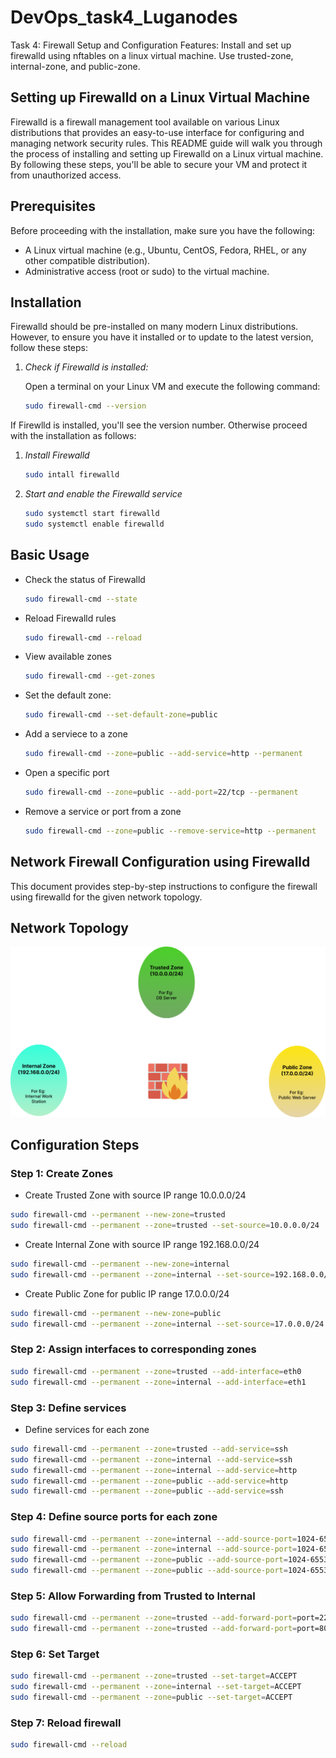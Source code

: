 
# DevOps_task4_Luganodes
Task 4: Firewall Setup and Configuration Features:  Install and set up firewalld using nftables on a linux virtual machine. Use trusted-zone, internal-zone, and public-zone.

## Setting up Firewalld on a Linux Virtual Machine

Firewalld is a firewall management tool available on various Linux distributions that provides an easy-to-use interface for configuring and managing network security rules. This README guide will walk you through the process of installing and setting up Firewalld on a Linux virtual machine. By following these steps, you'll be able to secure your VM and protect it from unauthorized access.

## Prerequisites

Before proceeding with the installation, make sure you have the following:

- A Linux virtual machine (e.g., Ubuntu, CentOS, Fedora, RHEL, or any other compatible distribution).
- Administrative access (root or sudo) to the virtual machine.

## Installation

Firewalld should be pre-installed on many modern Linux distributions. However, to ensure you have it installed or to update to the latest version, follow these steps:

1. *Check if Firewalld is installed:*

   Open a terminal on your Linux VM and execute the following command:

   ```bash
   sudo firewall-cmd --version
If Firewlld is installed, you'll see the version number. Otherwise proceed with the installation as follows:
1. *Install Firewalld*
   ```bash
   sudo intall firewalld
   ```
2. *Start and enable the Firewalld service*
   ```bash
   sudo systemctl start firewalld
   sudo systemctl enable firewalld
   ```
## Basic Usage
- Check the status of Firewalld
   ```bash
   sudo firewall-cmd --state
   ```
- Reload Firewalld rules
   ```bash
   sudo firewall-cmd --reload
   ```
- View available zones
   ```bash
   sudo firewall-cmd --get-zones
   ```
- Set the default zone:
   ```bash
   sudo firewall-cmd --set-default-zone=public
   ```
- Add a serviece to a zone
   ```bash
   sudo firewall-cmd --zone=public --add-service=http --permanent
   ```
- Open a specific port
   ```bash
   sudo firewall-cmd --zone=public --add-port=22/tcp --permanent
   ```
- Remove a service or port from a zone
   ```bash
   sudo firewall-cmd --zone=public --remove-service=http --permanent
   ``` 

## Network Firewall Configuration using Firewalld

This document provides step-by-step instructions to configure the firewall using firewalld for the given network topology.

## Network Topology
![Alt Firewall](/PIC.png)


## Configuration Steps

### Step 1: Create Zones


- Create Trusted Zone with source IP range 10.0.0.0/24
 ```bash
sudo firewall-cmd --permanent --new-zone=trusted
sudo firewall-cmd --permanent --zone=trusted --set-source=10.0.0.0/24
```
- Create Internal Zone with source IP range 192.168.0.0/24
```bash
sudo firewall-cmd --permanent --new-zone=internal
sudo firewall-cmd --permanent --zone=internal --set-source=192.168.0.0/24
```

- Create Public Zone for public IP range 17.0.0.0/24
```bash
sudo firewall-cmd --permanent --new-zone=public
sudo firewall-cmd --permanent --zone=internal --set-source=17.0.0.0/24
```
### Step 2: Assign interfaces to corresponding zones
```bash
sudo firewall-cmd --permanent --zone=trusted --add-interface=eth0
sudo firewall-cmd --permanent --zone=internal --add-interface=eth1
```
### Step 3: Define services

- Define services for each zone
```bash
sudo firewall-cmd --permanent --zone=trusted --add-service=ssh
sudo firewall-cmd --permanent --zone=internal --add-service=ssh
sudo firewall-cmd --permanent --zone=internal --add-service=http
sudo firewall-cmd --permanent --zone=public --add-service=http
sudo firewall-cmd --permanent --zone=public --add-service=ssh
```

### Step 4: Define source ports for each zone
```bash
sudo firewall-cmd --permanent --zone=internal --add-source-port=1024-65535/tcp
sudo firewall-cmd --permanent --zone=internal --add-source-port=1024-65535/udp
sudo firewall-cmd --permanent --zone=public --add-source-port=1024-65535/tcp
sudo firewall-cmd --permanent --zone=public --add-source-port=1024-65535/udp
```
### Step 5: Allow Forwarding from Trusted to Internal
```bash
sudo firewall-cmd --permanent --zone=trusted --add-forward-port=port=22:proto=tcp:toport=22:toaddr=192.168.0.10
sudo firewall-cmd --permanent --zone=trusted --add-forward-port=port=80:proto=tcp:toport=80:toaddr=192.168.0.20
```
### Step 6: Set Target
```bash
sudo firewall-cmd --permanent --zone=trusted --set-target=ACCEPT
sudo firewall-cmd --permanent --zone=internal --set-target=ACCEPT
sudo firewall-cmd --permanent --zone=public --set-target=ACCEPT
```
### Step 7: Reload firewall 
```bash
sudo firewall-cmd --reload
```





   

   
